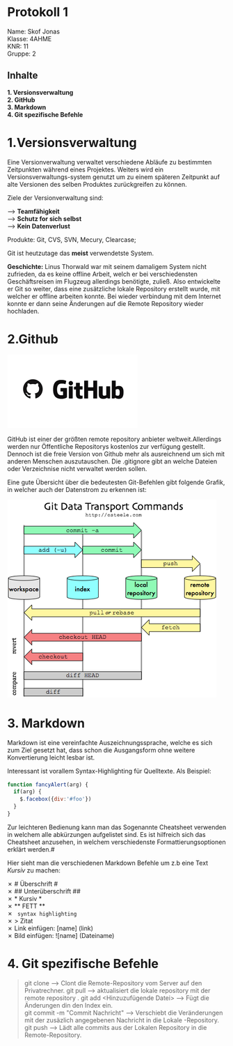 # Protokoll 1 #
Name: Skof Jonas  
Klasse: 4AHME  
KNR: 11  
Gruppe: 2  

## Inhalte ##

**1. Versionsverwaltung**  
**2. GitHub**   
**3. Markdown**     
**4. Git spezifische Befehle**  


# 1.Versionsverwaltung #

Eine Versionverwaltung verwaltet verschiedene Abläufe zu bestimmten Zeitpunkten während eines Projektes.
Weiters wird ein Versionsverwaltungs-system genutzt um zu einem späteren Zeitpunkt auf alte Versionen des selben Produktes zurückgreifen zu können.

Ziele der Versionverwaltung sind:

-->  **Teamfähigkeit**  
-->  **Schutz for sich selbst**  
-->  **Kein Datenverlust**  

Produkte: Git, CVS, SVN, Mecury, Clearcase;

Git ist heutzutage das **meist** verwendetste System.

**Geschichte:** Linus Thorwald war mit seinem damaligem System nicht zufrieden, da es keine offline Arbeit, welch er bei verschiedensten Geschäftsreisen im Flugzeug allerdings benötigte, zuließ. Also entwickelte er Git so weiter, dass eine zusätzliche lokale Repository erstellt wurde, mit welcher er offline arbeiten konnte. Bei wieder verbindung mit dem Internet konnte er dann seine Änderungen auf die Remote Repository wieder hochladen.  

# 2.Github #

![Github](index.png)  
  
GitHub ist einer der größten remote repository anbieter weltweit.Allerdings werden nur Öffentliche Repositorys kostenlos zur verfügung gestellt. Dennoch ist die freie Version von Github mehr als ausreichnend um sich mit anderen Menschen auszutauschen. 
Die .gitignore gibt an welche Dateien oder Verzeichnise nicht verwaltet werden sollen.

Eine gute Übersicht über die bedeutesten Git-Befehlen gibt folgende Grafik, in welcher auch der Datenstrom zu erkennen ist:

![GitDataTransportCommands](GitDataTransportCommands.png)  

# 3. Markdown #

Markdown ist eine vereinfachte Auszeichnungssprache, welche es sich zum Ziel gesetzt hat, dass schon die Ausgangsform ohne weitere Konvertierung leicht lesbar ist.

Interessant ist vorallem Syntax-Highlighting für Quelltexte. Als Beispiel:

```javascript
function fancyAlert(arg) {
  if(arg) {
    $.facebox({div:'#foo'})
  }
}
```

Zur leichteren Bedienung kann man das Sogenannte Cheatsheet verwenden in welchem alle abkürzungen aufgelistet sind.
Es ist hilfreich sich das Cheatsheet anzusehen, in welchem verschiedenste Formattierungsoptionen erklärt werden.#

Hier sieht man die verschiedenen Markdown Befehle um z.b eine Text *Kursiv* zu machen:

✗    # Überschrift #  
✗   ## Unterüberschrift ##  
✗     * Kursiv *  
✗    ** FETT **  
✗   ```  syntax highlighting   ```  
✗    >  Zitat  
✗  Link einfügen: [name] (link)  
✗  Bild einfügen: ![name] (Dateiname)

# 4. Git spezifische Befehle #

> git clone <domain der Repository> --> Clont die Remote-Repository vom Server auf den Privatrechner. 
> git pull  --> aktualisiert die lokale repository mit der remote repository . 
> git add  <Hinzuzufügende Datei> --> Fügt die Änderungen din den Index ein.  
> git commit  -m "Commit Nachricht" --> Verschiebt die Veränderungen mit der zusäzlich angegebenen Nachricht in die Lokale -Repository.   
> git push  --> Lädt alle commits aus der Lokalen Repository in die Remote-Repository.  
  












